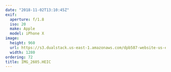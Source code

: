 ```yaml
---
date: "2018-11-02T13:10:45Z"
exif:
  aperture: f/1.8
  iso: 20
  make: Apple
  model: iPhone X
image:
  height: 960
  url: https://s3.dualstack.us-east-1.amazonaws.com/dpb587-website-us-east-1/asset/gallery/2018-europe-trip/16604ea1-25c0-15a1-5759-60a4637c1f1f~1280.jpg
  width: 1280
ordering: 72
title: IMG_2605.HEIC
---
```

